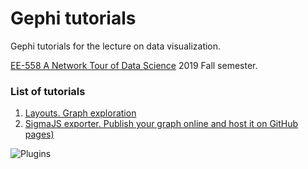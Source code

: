 # Gephi tutorials

Gephi tutorials for the lecture on data visualization.

[EE-558 A Network Tour of Data Science](https://edu.epfl.ch/coursebook/en/a-network-tour-of-data-science-EE-558) 2019 Fall semester.

### List of tutorials
1. [Layouts. Graph exploration](https://github.com/mizvol/gephi-tutorials/tree/master/Layouts)
2. [SigmaJS exporter. Publish your graph online and host it on GitHub pages)](https://github.com/mizvol/gephi-tutorials/tree/master/SigmaJS%20exporter)

![Plugins](https://raw.githubusercontent.com/mizvol/gephi-tutorials/master/net.png)
